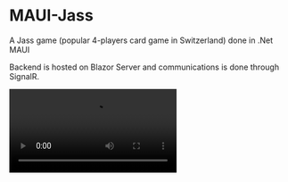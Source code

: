 # MAUI-Jass
A Jass game (popular 4-players card game in Switzerland) done in .Net MAUI

Backend is hosted on Blazor Server and communications is done through SignalR.

![DEMO](https://github.com/Davidoutz/MAUI-Jass/blob/main/Demo/MauiJass-Demo.mov)
